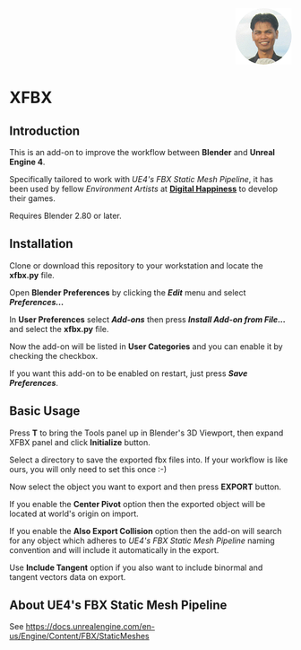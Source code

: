 <div align="right">
<a href="http://aritri.com/" target="_blank">
	<img alt="ARITRI.COM" width="100px" src="https://raw.githubusercontent.com/stricmp/dread-series-postmortem/master/images/tridh.gif"/>
</a>
</div

#

# XFBX

## Introduction

This is an add-on to improve the workflow between __Blender__ and __Unreal Engine 4__.

Specifically tailored to work with _UE4's FBX Static Mesh Pipeline_, it has been used by fellow _Environment Artists_ at [__Digital Happiness__](http://digitalhappiness.net "Digital Happiness")  to develop their games.

Requires Blender 2.80 or later.

## Installation

Clone or download this repository to your workstation and locate the __xfbx.py__ file.

Open __Blender Preferences__ by clicking the ___Edit___ menu and select ___Preferences...___

In __User Preferences__ select ___Add-ons___ then press ___Install Add-on from File...___ and select the __xfbx.py__ file.

Now the add-on will be listed in __User Categories__ and you can enable it by checking the checkbox.

If you want this add-on to be enabled on restart, just press ___Save Preferences___.

## Basic Usage

Press __T__ to bring the Tools panel up in Blender's 3D Viewport, then expand XFBX panel and click __Initialize__ button.

Select a directory to save the exported fbx files into. If your workflow is like ours, you will only need to set this once :-)

Now select the object you want to export and then press __EXPORT__ button.

If you enable the __Center Pivot__ option then the exported object will be located at world's origin on import.

If you enable the __Also Export Collision__ option then the add-on will search for any object which adheres to _UE4's FBX Static Mesh Pipeline_ naming convention and will include it automatically in the export.

Use __Include Tangent__ option if you also want to include binormal and tangent vectors data on export.

## About UE4's FBX Static Mesh Pipeline

See https://docs.unrealengine.com/en-us/Engine/Content/FBX/StaticMeshes


